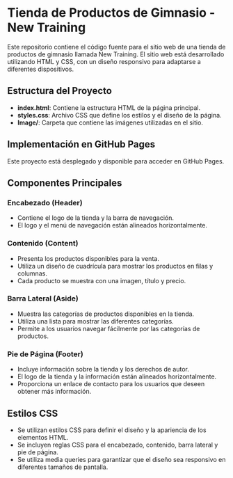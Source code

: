 # Tienda de Productos de Gimnasio - New Training

Este repositorio contiene el código fuente para el sitio web de una tienda de productos de gimnasio llamada New Training. El sitio web está desarrollado utilizando HTML y CSS, con un diseño responsivo para adaptarse a diferentes dispositivos.

## Estructura del Proyecto

- **index.html**: Contiene la estructura HTML de la página principal.
- **styles.css**: Archivo CSS que define los estilos y el diseño de la página.
- **Image/**: Carpeta que contiene las imágenes utilizadas en el sitio.

## Implementación en GitHub Pages

Este proyecto está desplegado y disponible para acceder en GitHub Pages. 

## Componentes Principales

### Encabezado (Header)
- Contiene el logo de la tienda y la barra de navegación.
- El logo y el menú de navegación están alineados horizontalmente.

### Contenido (Content)
- Presenta los productos disponibles para la venta.
- Utiliza un diseño de cuadrícula para mostrar los productos en filas y columnas.
- Cada producto se muestra con una imagen, título y precio.

### Barra Lateral (Aside)
- Muestra las categorías de productos disponibles en la tienda.
- Utiliza una lista para mostrar las diferentes categorías.
- Permite a los usuarios navegar fácilmente por las categorías de productos.

### Pie de Página (Footer)
- Incluye información sobre la tienda y los derechos de autor.
- El logo de la tienda y la información están alineados horizontalmente.
- Proporciona un enlace de contacto para los usuarios que deseen obtener más información.

## Estilos CSS

- Se utilizan estilos CSS para definir el diseño y la apariencia de los elementos HTML.
- Se incluyen reglas CSS para el encabezado, contenido, barra lateral y pie de página.
- Se utiliza media queries para garantizar que el diseño sea responsivo en diferentes tamaños de pantalla.

